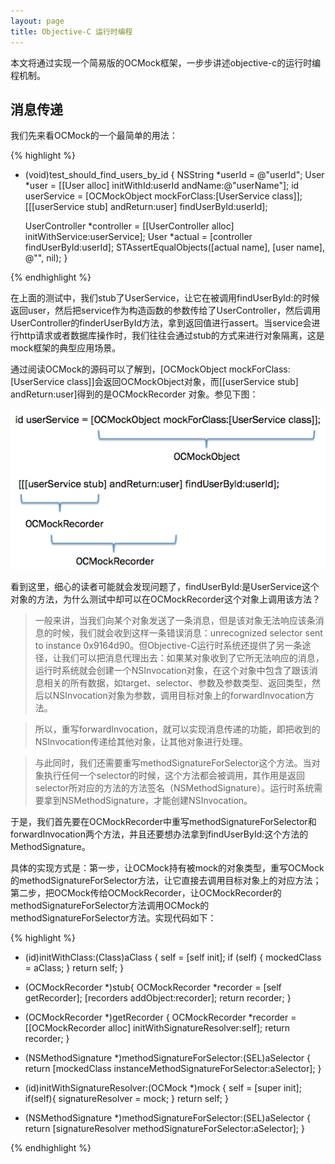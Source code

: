 ```yaml
---
layout: page
title: Objective-C 运行时编程
---
```


本文将通过实现一个简易版的OCMock框架，一步步讲述objective-c的运行时编程机制。

## 消息传递

我们先来看OCMock的一个最简单的用法：

{% highlight %}

- (void)test_should_find_users_by_id {
    NSString *userId = @"userId";
    User *user = [[User alloc] initWithId:userId andName:@"userName"];
    id userService = [OCMockObject mockForClass:[UserService class]];
    [[[userService stub] andReturn:user] findUserById:userId];

    UserController *controller = [[UserController alloc] initWithService:userService];
    User *actual = [controller findUserById:userId];
    STAssertEqualObjects([actual name], [user name], @"", nil);
}

{% endhighlight %}

在上面的测试中，我们stub了UserService，让它在被调用findUserById:的时候返回user，然后把service作为构造函数的参数传给了UserController，然后调用UserController的finderUserById方法，拿到返回值进行assert。当service会进行http请求或者数据库操作时，我们往往会通过stub的方式来进行对象隔离，这是mock框架的典型应用场景。

通过阅读OCMock的源码可以了解到，[OCMockObject mockForClass:[UserService class]]会返回OCMockObject对象，而[[userService stub] andReturn:user]得到的是OCMockRecorder
对象。参见下图：

![](images/mockobject.png)

看到这里，细心的读者可能就会发现问题了，findUserById:是UserService这个对象的方法，为什么测试中却可以在OCMockRecorder这个对象上调用该方法？

>一般来讲，当我们向某个对象发送了一条消息，但是该对象无法响应该条消息的时候，我们就会收到这样一条错误消息：unrecognized selector sent to instance 0x9164d90。但Objective-C运行时系统还提供了另一条途径，让我们可以把消息代理出去：如果某对象收到了它所无法响应的消息，运行时系统就会创建一个NSInvocation对象，在这个对象中包含了跟该消息相关的所有数据，如target、selector、参数及参数类型、返回类型，然后以NSInvocation对象为参数，调用目标对象上的forwardInvocation方法。

>所以，重写forwardInvocation，就可以实现消息传递的功能，即把收到的NSInvocation传递给其他对象，让其他对象进行处理。

>与此同时，我们还需要重写methodSignatureForSelector这个方法。当对象执行任何一个selector的时候，这个方法都会被调用，其作用是返回selector所对应的方法的方法签名（NSMethodSignature）。运行时系统需要拿到NSMethodSignature，才能创建NSInvocation。

于是，我们首先要在OCMockRecorder中重写methodSignatureForSelector和forwardInvocation两个方法，并且还要想办法拿到findUserById:这个方法的MethodSignature。

具体的实现方式是：第一步，让OCMock持有被mock的对象类型，重写OCMock的methodSignatureForSelector方法，让它直接去调用目标对象上的对应方法；第二步，把OCMock传给OCMockRecorder，让OCMockRecorder的methodSignatureForSelector方法调用OCMock的methodSignatureForSelector方法。实现代码如下：

{% highlight %}

- (id)initWithClass:(Class)aClass {
    self = [self init];
    if (self) {
        mockedClass = aClass;
    }
    return self;
}

- (OCMockRecorder *)stub{
    OCMockRecorder *recorder = [self getRecorder];
    [recorders addObject:recorder];
    return recorder;
}

- (OCMockRecorder *)getRecorder {
    OCMockRecorder *recorder = [[OCMockRecorder alloc] initWithSignatureResolver:self];
    return recorder;
}

- (NSMethodSignature *)methodSignatureForSelector:(SEL)aSelector {
    return [mockedClass instanceMethodSignatureForSelector:aSelector];
}

- (id)initWithSignatureResolver:(OCMock *)mock {
     self = [super init];
    if(self){
        signatureResolver = mock;
    }
    return self;
}

- (NSMethodSignature *)methodSignatureForSelector:(SEL)aSelector {
    return [signatureResolver methodSignatureForSelector:aSelector];
}

{% endhighlight %}